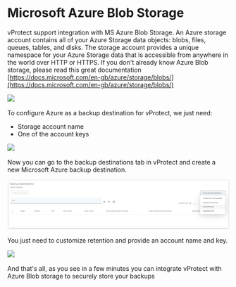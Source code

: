 # Microsoft Azure Blob Storage

vProtect support integration with MS Azure Blob Storage. An Azure storage account contains all of your Azure Storage data objects: blobs, files, queues, tables, and disks. The storage account provides a unique namespace for your Azure Storage data that is accessible from anywhere in the world over HTTP or HTTPS. If you don't already know Azure Blob storage, please read this great documentation [https://docs.microsoft.com/en-gb/azure/storage/blobs/](https://docs.microsoft.com/en-gb/azure/storage/blobs/)

![](../../../.gitbook/assets/object-storage-azure-storage-accounts.jpg)

To configure Azure as a backup destination for vProtect, we just need:

* Storage account name  
* One of the account keys

![](../../../.gitbook/assets/object-storage-azure-keys.jpg)

Now you can go to the backup destinations tab in vProtect and create a new Microsoft Azure backup destination.

![](../../../.gitbook/assets/backup-destinations-object-storage%20%284%29%20%284%29%20%282%29%20%281%29%20%281%29.jpg)

You just need to customize retention and provide an account name and key.

![](../../../.gitbook/assets/backup-destinations-object-storage-azure.jpg)

And that's all, as you see in a few minutes you can integrate vProtect with Azure Blob storage to securely store your backups

